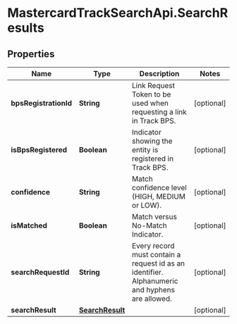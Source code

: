 # MastercardTrackSearchApi.SearchResults

## Properties

Name | Type | Description | Notes
------------ | ------------- | ------------- | -------------
**bpsRegistrationId** | **String** | Link Request Token to be used when requesting a link in Track BPS. | [optional] 
**isBpsRegistered** | **Boolean** | Indicator showing the entity is registered in Track BPS. | [optional] 
**confidence** | **String** | Match confidence level (HIGH, MEDIUM or LOW). | [optional] 
**isMatched** | **Boolean** | Match versus No-Match Indicator. | [optional] 
**searchRequestId** | **String** | Every record must contain a request id as an identifier. Alphanumeric and hyphens are allowed. | [optional] 
**searchResult** | [**SearchResult**](SearchResult.md) |  | [optional] 


